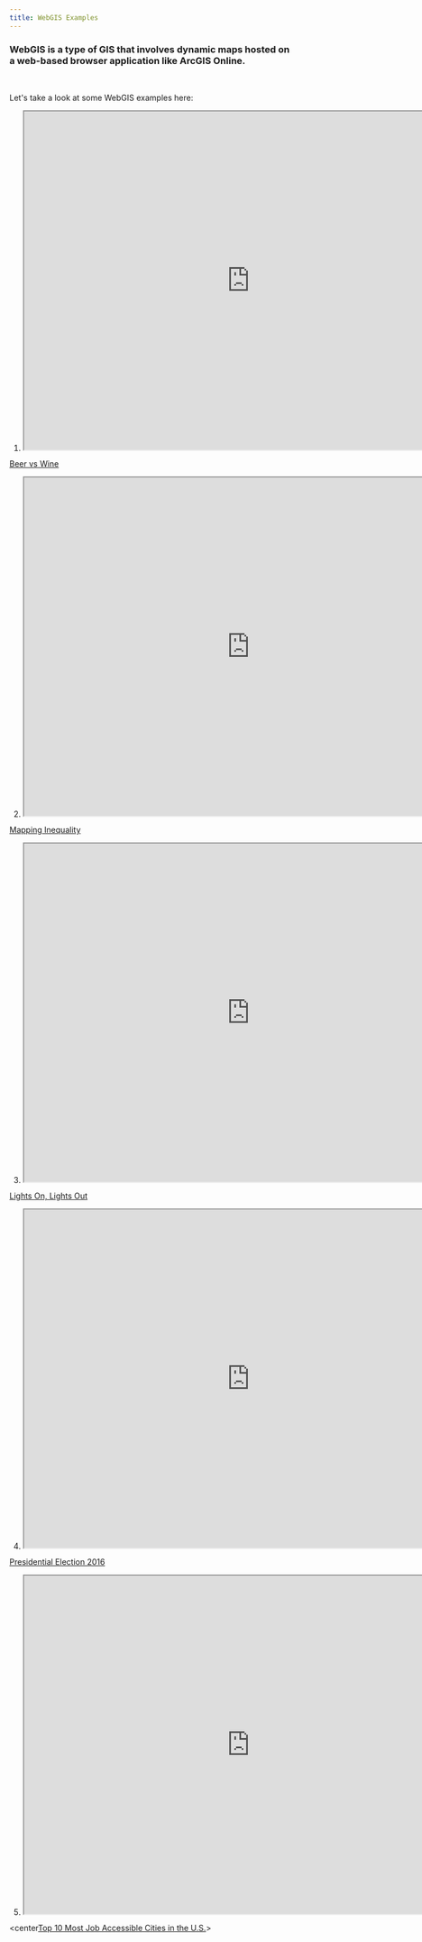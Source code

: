 ```yaml
---
title: WebGIS Examples
---
```


### WebGIS is a type of GIS that involves dynamic maps hosted on a web-based browser application like ArcGIS Online. 

<br>

Let's take a look at some WebGIS examples here: 

1. <center><iframe src="https://adventuresinmapping.files.wordpress.com/2017/02/bivariateupdate.jpg" width=800px height=600px></iframe>

[Beer vs Wine](https://adventuresinmapping.files.wordpress.com/2017/02/bivariateupdate.jpg)

2. <center><iframe src="https://dsl.richmond.edu/panorama/redlining/#loc=5/39.1/-94.58" width=800px height=600px></iframe>

[Mapping Inequality](https://dsl.richmond.edu/panorama/redlining/#loc=5/39.1/-94.58)

3. <center><iframe src="https://storymaps.esri.com/stories/2017/Lights-On-Lights-Out/index.html" width=800px height=600px></iframe>

[Lights On, Lights Out](https://storymaps.esri.com/stories/2017/Lights-On-Lights-Out/index.html)

4. <center><iframe src="https://carto.maps.arcgis.com/apps/webappviewer/index.html?id=8732c91ba7a14d818cd26b776250d2c3" width=800px height=600px></iframe>

[Presidential Election 2016](https://carto.maps.arcgis.com/apps/webappviewer/index.html?id=8732c91ba7a14d818cd26b776250d2c3)

5. <center><iframe src="https://urbanobservatory.maps.arcgis.com/apps/MapTour/index.html?appid=fa5b66adb57b4205a38731c45a6cb2e9&webmap=8a896ce35a3c454f959c102a4f7b72e8" width=800px height=600px></iframe>

<center[Top 10 Most Job Accessible Cities in the U.S.](https://urbanobservatory.maps.arcgis.com/apps/MapTour/index.html?appid=fa5b66adb57b4205a38731c45a6cb2e9&webmap=8a896ce35a3c454f959c102a4f7b72e8)>
